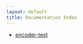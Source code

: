 ```yaml
---
layout: default
title: Documentation Index
---
```


- [encoder-test](https://dledmonds.github.io/encoder-test)
